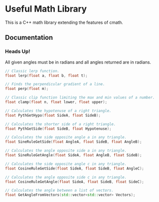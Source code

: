# Useful Math Library

This is a C++ math library extending the features of cmath.

## Documentation

### Heads Up!

All given angles must be in radians and all angles returned are in radians.

```c++
// Classic lerp function.
float lerp(float a, float b, float t);

// Finds the perpendicular gradient of a line.
float perp(float m);

// Classic clip function limiting the max and min values of a number.
float clamp(float n, float lower, float upper);

// Calculates the hypotenuse of a right triangle.
float PythGetHypo(float SideA, float SideB);

// Calculates the shorter side of a right triangle.
float PythGetSide(float SideB, float Hypotenuse);

// Calculates the side opposite angle a in any triangle.
float SineRuleGetSide(float AngleA, float SideB, float AngleB);

// Calculates the angle opposite side a in any triangle.
float SineRuleGetAngle(float SideA, float AngleB, float SideB);

// Calculates the side opposite angle c in any triangle.
float CosineRuleGetSide(float SideA, float SideB, float AngleC);

// Calculates the angle opposite side c in any triangle.
float CosineRuleGetAngle(float SideA, float SideB, float SideC);

// Calculates the angle between a list of vectors.
float GetAngleFromVectors(std::vector<std::vector> Vectors);
```